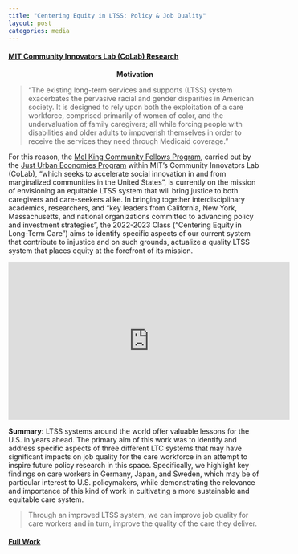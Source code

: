```yaml
---
title: "Centering Equity in LTSS: Policy & Job Quality"
layout: post
categories: media
---
```


#### [MIT Community Innovators Lab (CoLab) Research](https://www.colab.mit.edu/)

<center><b> Motivation </b></center>

> “The existing long-term services and supports (LTSS) system exacerbates the pervasive racial and gender disparities in American society. It is designed to rely upon both the exploitation of a care workforce, comprised primarily of women of color, and the undervaluation of family caregivers; all while forcing people with disabilities and older adults to impoverish themselves in order to receive the services they need through Medicaid coverage.”

For this reason, the [Mel King Community Fellows Program](https://www.colab.mit.edu/mkcf), carried out by the [Just Urban Economies Program](https://www.colab.mit.edu/just-urban-economies) within MIT’s Community Innovators Lab (CoLab), “which seeks to accelerate social innovation in and from marginalized communities in the United States”, is currently on the mission of envisioning an equitable LTSS system that will bring justice to both caregivers and care-seekers alike. In bringing together interdisciplinary academics, researchers, and “key leaders from California, New York, Massachusetts, and national organizations committed to advancing policy and investment strategies”, the 2022-2023 Class (“Centering Equity in Long-Term Care”) aims to identify specific aspects of our current system that contribute to injustice and on such grounds, actualize a quality LTSS system that places equity at the forefront of its mission. <br>

<!-- <center><b> Summary </b></center> -->

<!-- <iframe width="480" height="360" src="https://www.youtube.com/embed/tix3HJ6MVZs&t=2s"> </iframe> --> 

<center> <iframe width="560" height="315" src="https://www.youtube.com/embed/tix3HJ6MVZs&t=2s" frameborder="0" allow="autoplay; encrypted-media" allowfullscreen></iframe> </center>

**Summary:** LTSS systems around the world offer valuable lessons for the U.S. in years ahead. The primary aim of this work was to identify and address specific aspects of three different LTC systems that may have significant impacts on job quality for the care workforce in an attempt to inspire future policy research in this space. Specifically, we highlight key findings on care workers in Germany, Japan, and Sweden, which may be of particular interest to U.S. policymakers, while demonstrating the relevance and importance of this kind of work in cultivating a more sustainable and equitable care system.

> Through an improved LTSS system, we can improve job quality for care workers and in turn, improve the quality of the care they deliver.

#### [Full Work](https://rpubs.com/antonella_basso/941969)
